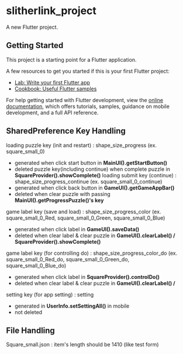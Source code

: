 # slitherlink_project

A new Flutter project.

## Getting Started

This project is a starting point for a Flutter application.

A few resources to get you started if this is your first Flutter project:

- [Lab: Write your first Flutter app](https://docs.flutter.dev/get-started/codelab)
- [Cookbook: Useful Flutter samples](https://docs.flutter.dev/cookbook)

For help getting started with Flutter development, view the
[online documentation](https://docs.flutter.dev/), which offers tutorials,
samples, guidance on mobile development, and a full API reference.

## SharedPreference Key Handling

loading puzzle key (init and restart) : shape_size_progress (ex. square_small_0)
- generated when click start button in **MainUI().getStartButton()**
- deleted puzzle key(including continue) when complete puzzle in **SquareProvider().showComplete()**
loading submit key (continue) : shape_size_progress_continue (ex. square_small_0_continue)
- generated when click back button in **GameUI().getGameAppBar()**
- deleted when clear puzzle with passing **MainUI().getProgressPuzzle()'s key** 

game label key (save and load) : shape_size_progress_color (ex. square_small_0_Red, square_small_0_Green, square_small_0_Blue)
- generated when click label in **GameUI().saveData()**
- deleted when clear label & clear puzzle in **GameUI().clearLabel() / SquareProvider().showComplete()**

game label key (for controlling do) : shape_size_progress_color_do (ex. square_small_0_Red_do, square_small_0_Green_do, square_small_0_Blue_do)
- generated when click label in **SquareProvider().controlDo()**
- deleted when clear label & clear puzzle in **GameUI().clearLabel() /**

setting key (for app setting) : setting
- generated in **UserInfo.setSettingAll()** in mobile
- not deleted

## File Handling

Square_small.json : item's length should be 1410 (like test form) 